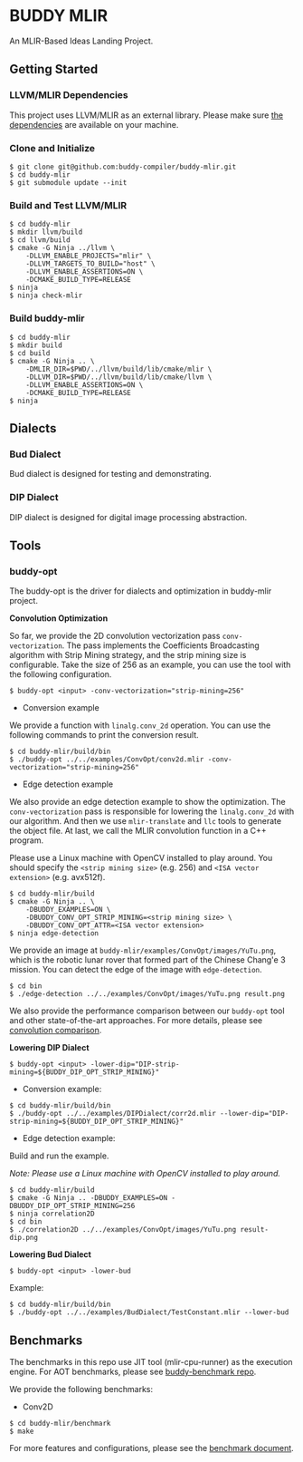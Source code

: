 # BUDDY MLIR

An MLIR-Based Ideas Landing Project.

## Getting Started

### LLVM/MLIR Dependencies

This project uses LLVM/MLIR as an external library. Please make sure [the dependencies](https://mlir.llvm.org/getting_started/) are available
on your machine.

### Clone and Initialize


```
$ git clone git@github.com:buddy-compiler/buddy-mlir.git
$ cd buddy-mlir
$ git submodule update --init
```

### Build and Test LLVM/MLIR

```
$ cd buddy-mlir
$ mkdir llvm/build
$ cd llvm/build
$ cmake -G Ninja ../llvm \
    -DLLVM_ENABLE_PROJECTS="mlir" \
    -DLLVM_TARGETS_TO_BUILD="host" \
    -DLLVM_ENABLE_ASSERTIONS=ON \
    -DCMAKE_BUILD_TYPE=RELEASE
$ ninja
$ ninja check-mlir
```

### Build buddy-mlir

```
$ cd buddy-mlir
$ mkdir build
$ cd build
$ cmake -G Ninja .. \
    -DMLIR_DIR=$PWD/../llvm/build/lib/cmake/mlir \
    -DLLVM_DIR=$PWD/../llvm/build/lib/cmake/llvm \
    -DLLVM_ENABLE_ASSERTIONS=ON \
    -DCMAKE_BUILD_TYPE=RELEASE
$ ninja
```

## Dialects

### Bud Dialect

Bud dialect is designed for testing and demonstrating.

### DIP Dialect

DIP dialect is designed for digital image processing abstraction.

## Tools

### buddy-opt

The buddy-opt is the driver for dialects and optimization in buddy-mlir project. 

**Convolution Optimization**

So far, we provide the 2D convolution vectorization pass `conv-vectorization`. The pass implements the Coefficients Broadcasting algorithm with Strip Mining strategy, and the strip mining size is configurable. Take the size of 256 as an example, you can use the tool with the following configuration.

```
$ buddy-opt <input> -conv-vectorization="strip-mining=256"
```

- Conversion example

We provide a function with `linalg.conv_2d` operation. You can use the following commands to print the conversion result.

```
$ cd buddy-mlir/build/bin
$ ./buddy-opt ../../examples/ConvOpt/conv2d.mlir -conv-vectorization="strip-mining=256"
```

- Edge detection example

We also provide an edge detection example to show the optimization.
The `conv-vectorization` pass is responsible for lowering the `linalg.conv_2d` with our algorithm.
And then we use `mlir-translate` and `llc` tools to generate the object file.
At last, we call the MLIR convolution function in a C++ program.

Please use a Linux machine with OpenCV installed to play around.
You should specify the `<strip mining size>` (e.g. 256) and `<ISA vector extension>` (e.g. avx512f).

```
$ cd buddy-mlir/build
$ cmake -G Ninja .. \
    -DBUDDY_EXAMPLES=ON \
    -DBUDDY_CONV_OPT_STRIP_MINING=<strip mining size> \
    -DBUDDY_CONV_OPT_ATTR=<ISA vector extension>
$ ninja edge-detection
```

We provide an image at `buddy-mlir/examples/ConvOpt/images/YuTu.png`, which is the robotic lunar rover that formed part of the Chinese Chang'e 3 mission.
You can detect the edge of the image with `edge-detection`.

```
$ cd bin
$ ./edge-detection ../../examples/ConvOpt/images/YuTu.png result.png
```

We also provide the performance comparison between our `buddy-opt` tool and other state-of-the-art approaches. 
For more details, please see [convolution comparison](./examples/ConvOpt/comparison/README.md).

**Lowering DIP Dialect**

```
$ buddy-opt <input> -lower-dip="DIP-strip-mining=${BUDDY_DIP_OPT_STRIP_MINING}"
```

- Conversion example:

```
$ cd buddy-mlir/build/bin
$ ./buddy-opt ../../examples/DIPDialect/corr2d.mlir --lower-dip="DIP-strip-mining=${BUDDY_DIP_OPT_STRIP_MINING}"
```

- Edge detection example:

Build and run the example.

*Note: Please use a Linux machine with OpenCV installed to play around.*

```
$ cd buddy-mlir/build
$ cmake -G Ninja .. -DBUDDY_EXAMPLES=ON -DBUDDY_DIP_OPT_STRIP_MINING=256
$ ninja correlation2D
$ cd bin
$ ./correlation2D ../../examples/ConvOpt/images/YuTu.png result-dip.png
```

**Lowering Bud Dialect**

```
$ buddy-opt <input> -lower-bud
```

Example:

```
$ cd buddy-mlir/build/bin
$ ./buddy-opt ../../examples/BudDialect/TestConstant.mlir --lower-bud
```

## Benchmarks

The benchmarks in this repo use JIT tool (mlir-cpu-runner) as the execution engine.
For AOT benchmarks, please see [buddy-benchmark repo](https://github.com/buddy-compiler/buddy-benchmark).

We provide the following benchmarks:

- Conv2D

```
$ cd buddy-mlir/benchmark
$ make
```

For more features and configurations, please see the [benchmark document](./benchmark/README.md).
